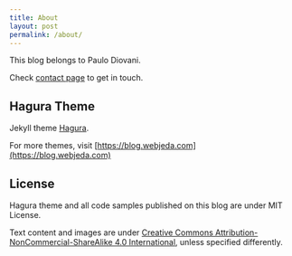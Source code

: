 ```yaml
---
title: About
layout: post
permalink: /about/
---
```


This blog belongs to Paulo Diovani.

Check <a href="{{site.baseurl}}/contact">contact page</a> to get in touch.

## Hagura Theme

Jekyll theme [Hagura](https://github.com/sharu725/hagura).

For more themes, visit [https://blog.webjeda.com](https://blog.webjeda.com)

## License

Hagura theme and all code samples published on this blog
are under MIT License.

Text content and images are under [Creative Commons Attribution-NonCommercial-ShareAlike 4.0 International](http://creativecommons.org/licenses/by-nc-sa/4.0/), unless specified differently.
